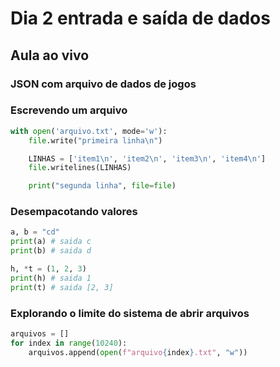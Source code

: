 # Dia 2 entrada e saída de dados

## Aula ao vivo

### JSON com arquivo de dados de jogos

### Escrevendo um arquivo

```py
with open('arquivo.txt', mode='w'):
    file.write("primeira linha\n")

    LINHAS = ['item1\n', 'item2\n', 'item3\n', 'item4\n']
    file.writelines(LINHAS)

    print("segunda linha", file=file)
```

### Desempacotando valores

```py
a, b = "cd"
print(a) # saida c
print(b) # saida d

h, *t = (1, 2, 3)
print(h) # saida 1
print(t) # saida [2, 3]
```

### Explorando o limite do sistema de abrir arquivos

```py
arquivos = []
for index in range(10240):
    arquivos.append(open(f"arquivo{index}.txt", "w"))
```